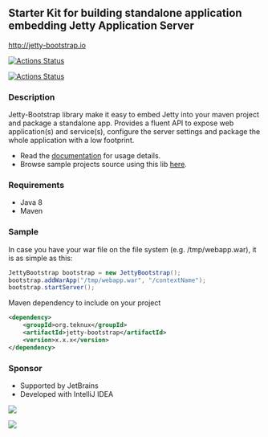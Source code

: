 ## Starter Kit for building standalone application embedding Jetty Application Server

http://jetty-bootstrap.io

[![Actions Status](https://github.com/teknux-org/jetty-bootstrap/workflows/Deploy%20Release/badge.svg)](https://github.com/teknux-org/jetty-bootstrap/actions)

[![Actions Status](https://github.com/teknux-org/jetty-bootstrap/workflows/Deploy%20Snapshot/badge.svg)](https://github.com/teknux-org/jetty-bootstrap/actions)

### Description
Jetty-Bootstrap library make it easy to embed Jetty into your maven project and package a standalone app. Provides a fluent API to expose web application(s) and service(s), configure the server settings and package the whole application with a low footprint.

- Read the [documentation](https://github.com/teknux-org/jetty-bootstrap/wiki) for usage details.
- Browse sample projects source using this lib [here](https://github.com/teknux-org/jetty-bootstrap-examples).

### Requirements
- Java 8
- Maven

### Sample
In case you have your war file on the file system (e.g. /tmp/webapp.war), it is as simple as this:
```java
JettyBootstrap bootstrap = new JettyBootstrap();
bootstrap.addWarApp("/tmp/webapp.war", "/contextName");
bootstrap.startServer();
```

Maven dependency to include on your project
```xml
<dependency>
	<groupId>org.teknux</groupId>
	<artifactId>jetty-bootstrap</artifactId>
	<version>x.x.x</version>
</dependency>
```

### Sponsor
- Supported by JetBrains
- Developed with IntelliJ IDEA

![](https://upload.wikimedia.org/wikipedia/commons/thumb/1/1a/JetBrains_Logo_2016.svg/221px-JetBrains_Logo_2016.svg.png)

![](https://upload.wikimedia.org/wikipedia/commons/d/d5/IntelliJ_IDEA_Logo.svg)
